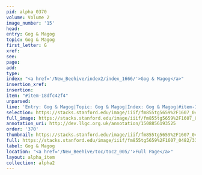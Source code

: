 ```yaml
---
pid: alpha_0370
volume: Volume 2
image_number: '15'
head: 
entry: Gog & Magog
topic: Gog & Magog
first_letter: G
xref: 
see: 
page: 
add: 
type: 
index: "<a href='/New_Beehive/index2/index_1666/'>Gog & Magog</a>"
insertion_xref: 
insertion: 
item: "#item-18dfc42f4"
unparsed: 
line: 'Entry: Gog & Magog|Topic: Gog & Magog|Index: Gog & Magog|#item-18dfc42f4'
selection: https://stacks.stanford.edu/image/iiif/fm855tg5659%2F1607_0482/337,1435,3081,191/full/0/default.jpg
full_image: https://stacks.stanford.edu/image/iiif/fm855tg5659%2F1607_0482/full/full/0/default.jpg
annotation_uri: http://dev.llgc.org.uk/annotation/1508856193525
order: '370'
thumbnail: https://stacks.stanford.edu/image/iiif/fm855tg5659%2F1607_0482/337,1435,600,180/250,/0/default.jpg
full: https://stacks.stanford.edu/image/iiif/fm855tg5659%2F1607_0482/337,1435,3081,191/full/0/default.jpg
label: Gog & Magog
location: "<a href='/New_Beehive/toc/toc2_005/'>Full Page</a>"
layout: alpha_item
collection: alpha2
---
```

